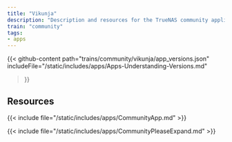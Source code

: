 ```yaml
---
title: "Vikunja"
description: "Description and resources for the TrueNAS community application called Vikunja."
train: "community"
tags:
- apps
---
```


{{< github-content 
    path="trains/community/vikunja/app_versions.json"
	includeFile="/static/includes/apps/Apps-Understanding-Versions.md"
>}}

## Resources

{{< include file="/static/includes/apps/CommunityApp.md" >}}

{{< include file="/static/includes/apps/CommunityPleaseExpand.md" >}}

<!--
<div class="docs-sections">

{{< doc-card title="<appname> Deployments" link="/resources/"
descr="How to deploy and configure the <appname> app." >}}

</div>
-->
